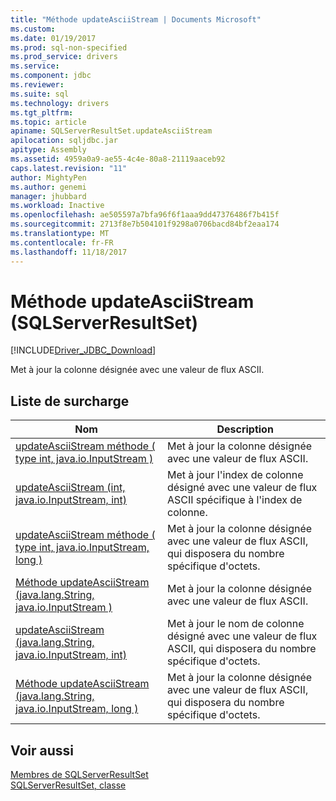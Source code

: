 ```yaml
---
title: "Méthode updateAsciiStream | Documents Microsoft"
ms.custom: 
ms.date: 01/19/2017
ms.prod: sql-non-specified
ms.prod_service: drivers
ms.service: 
ms.component: jdbc
ms.reviewer: 
ms.suite: sql
ms.technology: drivers
ms.tgt_pltfrm: 
ms.topic: article
apiname: SQLServerResultSet.updateAsciiStream
apilocation: sqljdbc.jar
apitype: Assembly
ms.assetid: 4959a0a9-ae55-4c4e-80a8-21119aaceb92
caps.latest.revision: "11"
author: MightyPen
ms.author: genemi
manager: jhubbard
ms.workload: Inactive
ms.openlocfilehash: ae505597a7bfa96f6f1aaa9dd47376486f7b415f
ms.sourcegitcommit: 2713f8e7b504101f9298a0706bacd84bf2eaa174
ms.translationtype: MT
ms.contentlocale: fr-FR
ms.lasthandoff: 11/18/2017
---
```

# <a name="updateasciistream-method-sqlserverresultset"></a>Méthode updateAsciiStream (SQLServerResultSet)
[!INCLUDE[Driver_JDBC_Download](../../../includes/driver_jdbc_download.md)]

  Met à jour la colonne désignée avec une valeur de flux ASCII.  
  
## <a name="overload-list"></a>Liste de surcharge  
  
|Nom| Description|  
|----------|-----------------|  
|[updateAsciiStream méthode &#40; type int, java.io.InputStream &#41;](../../../connect/jdbc/reference/updateasciistream-method-int-java-io-inputstream.md)|Met à jour la colonne désignée avec une valeur de flux ASCII.|  
|[updateAsciiStream (int, java.io.InputStream, int)](../../../connect/jdbc/reference/updateasciistream-method-int-java-io-inputstream-int.md)|Met à jour l'index de colonne désigné avec une valeur de flux ASCII spécifique à l'index de colonne.|  
|[updateAsciiStream méthode &#40; type int, java.io.InputStream, long &#41;](../../../connect/jdbc/reference/updateasciistream-method-int-java-io-inputstream-long.md)|Met à jour la colonne désignée avec une valeur de flux ASCII, qui disposera du nombre spécifique d'octets.|  
|[Méthode updateAsciiStream &#40;java.lang.String, java.io.InputStream &#41;](../../../connect/jdbc/reference/updateasciistream-method-java-lang-string-java-io-inputstream.md)|Met à jour la colonne désignée avec une valeur de flux ASCII.|  
|[updateAsciiStream (java.lang.String, java.io.InputStream, int)](../../../connect/jdbc/reference/updateasciistream-method-java-lang-string-java-io-inputstream-int.md)|Met à jour le nom de colonne désigné avec une valeur de flux ASCII, qui disposera du nombre spécifique d'octets.|  
|[Méthode updateAsciiStream &#40;java.lang.String, java.io.InputStream, long &#41;](../../../connect/jdbc/reference/updateasciistream-method-java-lang-string-java-io-inputstream-long.md)|Met à jour la colonne désignée avec une valeur de flux ASCII, qui disposera du nombre spécifique d'octets.|  
  
## <a name="see-also"></a>Voir aussi  
 [Membres de SQLServerResultSet](../../../connect/jdbc/reference/sqlserverresultset-members.md)   
 [SQLServerResultSet, classe](../../../connect/jdbc/reference/sqlserverresultset-class.md)  
  
  
